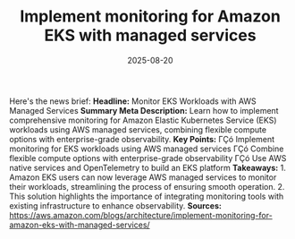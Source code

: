 ﻿---
title: Implement monitoring for Amazon EKS with managed services
date: '2025-08-20'
category: Markets
summary: ''
slug: implement monitoring for amazon eks with managed services
source_urls:
- https://aws.amazon.com/blogs/architecture/implement-monitoring-for-amazon-eks-with-managed-services/
seo:
  title: Implement monitoring for Amazon EKS with managed services | Hash n Hedge
  description: ''
  keywords:
  - news
  - markets
  - brief
---

Here's the news brief:  **Headline:** Monitor EKS Workloads with AWS Managed Services  **Summary Meta Description:** Learn how to implement comprehensive monitoring for Amazon Elastic Kubernetes Service (EKS) workloads using AWS managed services, combining flexible compute options with enterprise-grade observability.  **Key Points:**  ΓÇó Implement monitoring for EKS workloads using AWS managed services ΓÇó Combine flexible compute options with enterprise-grade observability ΓÇó Use AWS native services and OpenTelemetry to build an EKS platform  **Takeaways:**  1. Amazon EKS users can now leverage AWS managed services to monitor their workloads, streamlining the process of ensuring smooth operation. 2. This solution highlights the importance of integrating monitoring tools with existing infrastructure to enhance observability.  **Sources:** https://aws.amazon.com/blogs/architecture/implement-monitoring-for-amazon-eks-with-managed-services/ 
